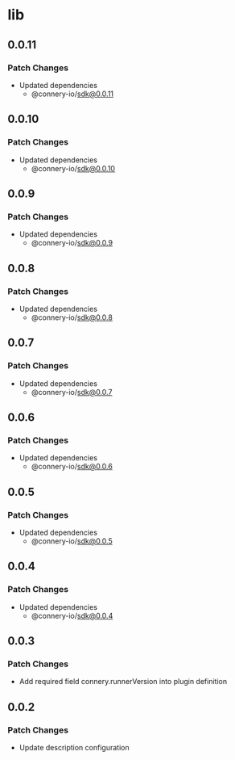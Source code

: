 # lib

## 0.0.11

### Patch Changes

- Updated dependencies
  - @connery-io/sdk@0.0.11

## 0.0.10

### Patch Changes

- Updated dependencies
  - @connery-io/sdk@0.0.10

## 0.0.9

### Patch Changes

- Updated dependencies
  - @connery-io/sdk@0.0.9

## 0.0.8

### Patch Changes

- Updated dependencies
  - @connery-io/sdk@0.0.8

## 0.0.7

### Patch Changes

- Updated dependencies
  - @connery-io/sdk@0.0.7

## 0.0.6

### Patch Changes

- Updated dependencies
  - @connery-io/sdk@0.0.6

## 0.0.5

### Patch Changes

- Updated dependencies
  - @connery-io/sdk@0.0.5

## 0.0.4

### Patch Changes

- Updated dependencies
  - @connery-io/sdk@0.0.4

## 0.0.3

### Patch Changes

- Add required field connery.runnerVersion into plugin definition

## 0.0.2

### Patch Changes

- Update description configuration
